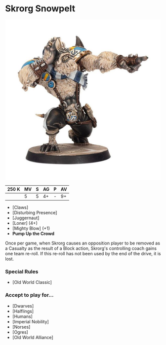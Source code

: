 # Skrorg Snowpelt

![](../media/starplayers/SkrorgSnowpeltLead.jpg)

| 250 K  | MV | S | AG | P | AV |
| --- | --- | --- | --- | --- | --- |
| | 5 | 5 | 4+ | - | 9+ |

* [Claws]
* [Disturbing Presence]
* [Juggernaut]
* [Loner] (4+)
* [Mighty Blow] (+1)
* **Pump Up the Crowd**

Once per game, when Skrorg causes an opposition player to be removed as a Casualty as the result of a Block action, Skrorg's controlling coach gains one team re-roll. If this re-roll has not been used by the end of the drive, it is lost.


### Special Rules
* [Old World Classic]

### Accept to play for...
* [Dwarves]
* [Halflings]
* [Humans]
* [Imperial Nobility]
* [Norses]
* [Ogres]
* [Old World Alliance]
